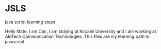 # JSLS
java script learning steps

Hello Mate, I am Can, I am stdying at Kocaeli University and I am working at AloTech Communication Technologies.
This files are my learning path to javascript. 